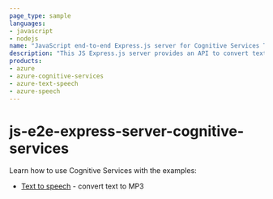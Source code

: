```yaml
---
page_type: sample
languages:
- javascript
- nodejs
name: "JavaScript end-to-end Express.js server for Cognitive Services Text-to-Speech (TTS)"
description: "This JS Express.js server provides an API to convert text to an MP3 format, with a client-side HTML form to enter the information. Text-to-speech works in 1 of three ways: client direct to Azure, client to server to Azure as server file, client to server to Azure as server memory."
products:
- azure
- azure-cognitive-services
- azure-text-speech
- azure-speech
---
```


# js-e2e-express-server-cognitive-services

Learn how to use Cognitive Services with the examples: 

* [Text to speech](text-to-speech) - convert text to MP3


